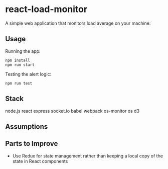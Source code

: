 # react-load-monitor

A simple web application that monitors load average on your machine:

## Usage

Running the app:
```
npm install
npm run start
``` 

Testing the alert logic:
```
npm run test
``` 

## Stack 
node.js
react
express
socket.io
babel
webpack
os-monitor
os
d3

## Assumptions


## Parts to Improve
- Use Redux for state management rather than keeping a local copy of the state in React components
